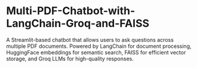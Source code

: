 # Multi-PDF-Chatbot-with-LangChain-Groq-and-FAISS
A Streamlit-based chatbot that allows users to ask questions across multiple PDF documents. Powered by LangChain for document processing, HuggingFace embeddings for semantic search, FAISS for efficient vector storage, and Groq LLMs for high-quality responses.
